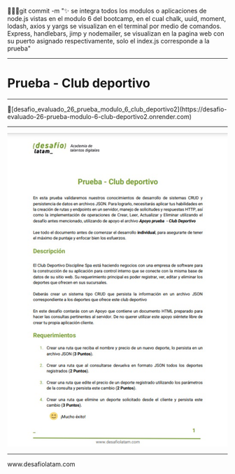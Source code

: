 👨🏽‍💻git commit -m ":sparkles: se integra todos los modulos o aplicaciones de node.js vistas en el modulo 6 del bootcamp, en el cual chalk, uuid, moment, lodash, axios y yargs se visualizan en el terminal por medio de comandos. Express, handlebars, jimp y nodemailer, se visualizan en la pagina web con su puerto asignado respectivamente, solo el index.js corresponde a la prueba"
<hr>
<h1>Prueba - Club deportivo</h1>
<hr>
🚀[desafio_evaluado_26_prueba_modulo_6_club_deportivo2](https://desafio-evaluado-26-prueba-modulo-6-club-deportivo2.onrender.com)

<hr>
<img src="./assets/img/pdf_prueba.jpg" alt="">
<hr>
www.desafiolatam.com
